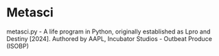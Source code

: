 # Metasci
metasci.py - A life program in Python, originally established as Lpro and Destiny [2024]. Authored by AAPL, Incubator Studios - Outbeat Produce (ISOBP)
